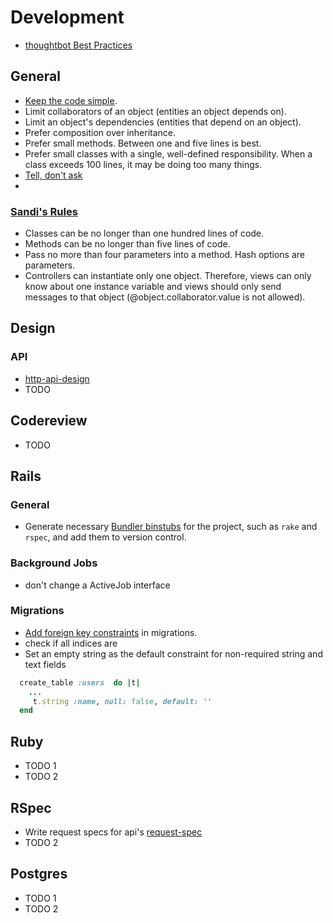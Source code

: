 # Development

* [thoughtbot Best Practices](https://github.com/thoughtbot/guides/blob/master/best-practices/README.md)

## General

* [Keep the code simple].
* Limit collaborators of an object (entities an object depends on).
* Limit an object's dependencies (entities that depend on an object).
* Prefer composition over inheritance.
* Prefer small methods. Between one and five lines is best.
* Prefer small classes with a single, well-defined responsibility. When a class exceeds 100 lines, it may be doing too many things.
* [Tell, don't ask](http://robots.thoughtbot.com/post/27572137956/tell-dont-ask)
* 

### [Sandi's Rules](https://robots.thoughtbot.com/sandi-metz-rules-for-developers)

* Classes can be no longer than one hundred lines of code.
* Methods can be no longer than five lines of code.
* Pass no more than four parameters into a method. Hash options are parameters.
* Controllers can instantiate only one object. Therefore, views can only know about one instance variable and views should only send messages to that object (@object.collaborator.value is not allowed).


[Keep the code simple]: http://www.readability.com/~/ko2aqda2
## Design

### API

* [http-api-design](https://github.com/interagent/http-api-design)
* TODO

## Codereview

* TODO

## Rails

### General

* Generate necessary [Bundler binstubs] for the project, such as `rake` and
  `rspec`, and add them to version control.


[Bundler binstubs]: https://github.com/sstephenson/rbenv/wiki/Understanding-binstubs

### Background Jobs
* don't change a ActiveJob interface

### Migrations
* [Add foreign key constraints][fkey] in migrations.
* check if all indices are
* Set an empty string as the default constraint for non-required string and text fields 
```ruby
  create_table :users  do |t|
    ...
     t.string :name, null: false, default: ''
  end
```

[fkey]: http://robots.thoughtbot.com/referential-integrity-with-foreign-keys

## Ruby

* TODO 1
* TODO 2


## RSpec

* Write request specs for api's [request-spec](https://www.relishapp.com/rspec/rspec-rails/docs/request-specs/request-spec)
* TODO 2

## Postgres

* TODO 1
* TODO 2
